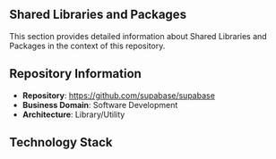 ## Shared Libraries and Packages

This section provides detailed information about Shared Libraries and Packages in the context of this repository.

## Repository Information

- **Repository**: https://github.com/supabase/supabase
- **Business Domain**: Software Development
- **Architecture**: Library/Utility

## Technology Stack

